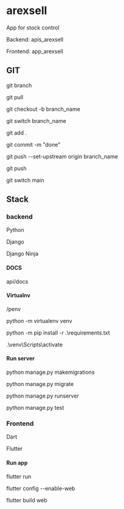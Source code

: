 # arexsell

App for stock control

Backend: apis_arexsell

Frontend: app_arexsell

## GIT

git branch

git pull

git checkout -b branch_name

git switch branch_name

git add .

git commit -m "done"

git push --set-upstream origin branch_name

git push

git switch main

## Stack


### backend

Python

Django

Django Ninja

#### DOCS

api/docs

#### Virtualnv
/penv

python -m virtualenv venv

python -m pip install -r .\requirements.txt

.\venv\Scripts\activate


#### Run server

python manage.py makemigrations

python manage.py migrate

python manage.py runserver

python manage.py test

### Frontend

Dart

Flutter


#### Run app

flutter run

flutter config --enable-web

flutter build web











